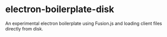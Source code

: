 # electron-boilerplate-disk

An experimental electron boilerplate using Fusion.js and loading client files directly from disk.
